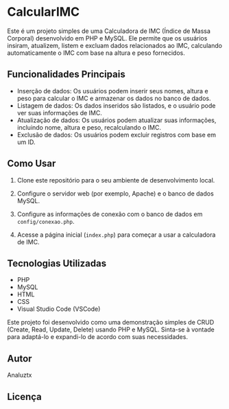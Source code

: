 # CalcularIMC
Este é um projeto simples de uma Calculadora de IMC (Índice de Massa Corporal) desenvolvido em PHP e MySQL. Ele permite que os usuários insiram, atualizem, listem e excluam dados relacionados ao IMC, calculando automaticamente o IMC com base na altura e peso fornecidos.

## Funcionalidades Principais

- Inserção de dados: Os usuários podem inserir seus nomes, altura e peso para calcular o IMC e armazenar os dados no banco de dados.
- Listagem de dados: Os dados inseridos são listados, e o usuário pode ver suas informações de IMC.
- Atualização de dados: Os usuários podem atualizar suas informações, incluindo nome, altura e peso, recalculando o IMC.
- Exclusão de dados: Os usuários podem excluir registros com base em um ID.

## Como Usar

1. Clone este repositório para o seu ambiente de desenvolvimento local.

2. Configure o servidor web (por exemplo, Apache) e o banco de dados MySQL.

3. Configure as informações de conexão com o banco de dados em `config/conexao.php`.

4. Acesse a página inicial (`index.php`) para começar a usar a calculadora de IMC.

## Tecnologias Utilizadas

- PHP
- MySQL
- HTML
- CSS
- Visual Studio Code (VSCode)

Este projeto foi desenvolvido como uma demonstração simples de CRUD (Create, Read, Update, Delete) usando PHP e MySQL. Sinta-se à vontade para adaptá-lo e expandi-lo de acordo com suas necessidades.

## Autor

Analuztx

## Licença